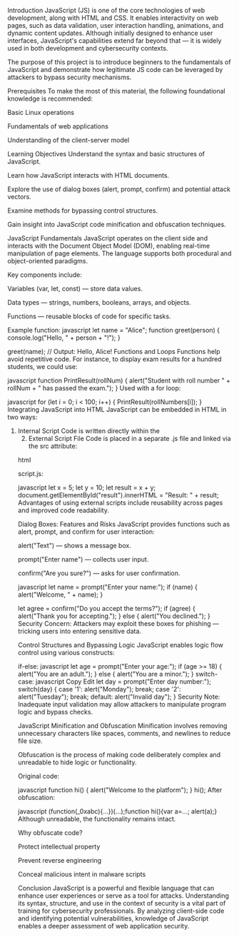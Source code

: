 Introduction
JavaScript (JS) is one of the core technologies of web development, along with HTML and CSS. It enables interactivity on web pages, such as data validation, user interaction handling, animations, and dynamic content updates. Although initially designed to enhance user interfaces, JavaScript's capabilities extend far beyond that — it is widely used in both development and cybersecurity contexts.

The purpose of this project is to introduce beginners to the fundamentals of JavaScript and demonstrate how legitimate JS code can be leveraged by attackers to bypass security mechanisms.

Prerequisites
To make the most of this material, the following foundational knowledge is recommended:

Basic Linux operations

Fundamentals of web applications

Understanding of the client-server model

Learning Objectives
Understand the syntax and basic structures of JavaScript.

Learn how JavaScript interacts with HTML documents.

Explore the use of dialog boxes (alert, prompt, confirm) and potential attack vectors.

Examine methods for bypassing control structures.

Gain insight into JavaScript code minification and obfuscation techniques.

JavaScript Fundamentals
JavaScript operates on the client side and interacts with the Document Object Model (DOM), enabling real-time manipulation of page elements. The language supports both procedural and object-oriented paradigms.

Key components include:

Variables (var, let, const) — store data values.

Data types — strings, numbers, booleans, arrays, and objects.

Functions — reusable blocks of code for specific tasks.

Example function:
javascript
let name = "Alice";
function greet(person) {
    console.log("Hello, " + person + "!");
}

greet(name); // Output: Hello, Alice!
Functions and Loops
Functions help avoid repetitive code. For instance, to display exam results for a hundred students, we could use:

javascript
function PrintResult(rollNum) {
    alert("Student with roll number " + rollNum + " has passed the exam.");
}
Used with a for loop:

javascript
for (let i = 0; i < 100; i++) {
    PrintResult(rollNumbers[i]);
}
Integrating JavaScript into HTML
JavaScript can be embedded in HTML in two ways:

1. Internal Script
Code is written directly within the <script> tag inside the HTML:

html
<script>
    let x = 5;
    let y = 10;
    let result = x + y;
    document.getElementById("result").innerHTML = "Result: " + result;
</script>
2. External Script File
Code is placed in a separate .js file and linked via the src attribute:

html
<script src="script.js"></script>
script.js:

javascript
let x = 5;
let y = 10;
let result = x + y;
document.getElementById("result").innerHTML = "Result: " + result;
Advantages of using external scripts include reusability across pages and improved code readability.

Dialog Boxes: Features and Risks
JavaScript provides functions such as alert, prompt, and confirm for user interaction:

alert("Text") — shows a message box.

prompt("Enter name") — collects user input.

confirm("Are you sure?") — asks for user confirmation.

javascript
let name = prompt("Enter your name:");
if (name) {
    alert("Welcome, " + name);
}

let agree = confirm("Do you accept the terms?");
if (agree) {
    alert("Thank you for accepting.");
} else {
    alert("You declined.");
}
Security Concern: Attackers may exploit these boxes for phishing — tricking users into entering sensitive data.

Control Structures and Bypassing Logic
JavaScript enables logic flow control using various constructs:

if-else:
javascript
let age = prompt("Enter your age:");
if (age >= 18) {
    alert("You are an adult.");
} else {
    alert("You are a minor.");
}
switch-case:
javascript
Copy
Edit
let day = prompt("Enter day number:");
switch(day) {
    case '1':
        alert("Monday");
        break;
    case '2':
        alert("Tuesday");
        break;
    default:
        alert("Invalid day");
}
Security Note: Inadequate input validation may allow attackers to manipulate program logic and bypass checks.

JavaScript Minification and Obfuscation
Minification involves removing unnecessary characters like spaces, comments, and newlines to reduce file size.

Obfuscation is the process of making code deliberately complex and unreadable to hide logic or functionality.

Original code:

javascript
function hi() {
  alert("Welcome to the platform");
}
hi();
After obfuscation:

javascript
(function(_0xabc){...})(...);function hi(){var a=...; alert(a);}
Although unreadable, the functionality remains intact.

Why obfuscate code?

Protect intellectual property

Prevent reverse engineering

Conceal malicious intent in malware scripts

Conclusion
JavaScript is a powerful and flexible language that can enhance user experiences or serve as a tool for attacks. Understanding its syntax, structure, and use in the context of security is a vital part of training for cybersecurity professionals. By analyzing client-side code and identifying potential vulnerabilities, knowledge of JavaScript enables a deeper assessment of web application security.

